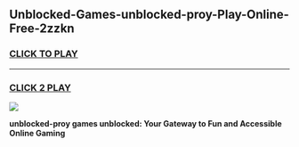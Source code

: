 
## Unblocked-Games-unblocked-proy-Play-Online-Free-2zzkn
<h3>
<a href="https://premium76.site?title=unblocked-proy&ref=26A">CLICK TO PLAY</a></h3>
<hr>

<h3>
<a href="https://premium76.site?title=unblocked-proy&ref=26A">CLICK 2 PLAY</a>
  
</h3>

<a href="https://premium76.site?title=unblocked-proy&ref=26A"><img src="https://clearcache.store/games.png"></a>


**unblocked-proy games unblocked: Your Gateway to Fun and Accessible Online Gaming**
